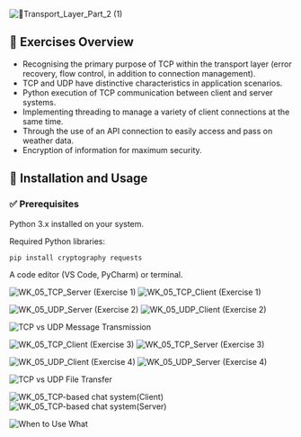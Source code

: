 ![🚚Transport_Layer_Part_2 (1)](https://github.com/user-attachments/assets/3d4f752a-2854-4252-a9e8-b50d95491e37)

## 📝 Exercises Overview

- Recognising the primary purpose of TCP within the transport layer (error recovery, flow control, in addition to connection management). 
- TCP and UDP have distinctive characteristics in application scenarios. 
- Python execution of TCP communication between client and server systems. 
- Implementing threading to manage a variety of client connections at the same time. 
- Through the use of an API connection to easily access and pass on weather data.
- Encryption of information for maximum security.

## 🚀 Installation and Usage

### ✅ Prerequisites

Python 3.x installed on your system.

Required Python libraries:

```pip install cryptography requests ```

A code editor (VS Code, PyCharm) or terminal.


![WK_05_TCP_Server (Exercise 1)](https://github.com/user-attachments/assets/cbd762a1-37b4-421f-8073-f836999ea83a)
![WK_05_TCP_Client (Exercise 1)](https://github.com/user-attachments/assets/12cddd64-6e97-42cb-9810-56069c09c30e)

![WK_05_UDP_Server (Exercise 2)](https://github.com/user-attachments/assets/4358a42c-f760-444c-8d32-46bfbaa1c6e2)
![WK_05_UDP_Client (Exercise 2)](https://github.com/user-attachments/assets/b69ec1f1-64dc-48bc-8613-fecc6e848279)

![TCP vs  UDP Message Transmission](https://github.com/user-attachments/assets/182e8efb-8ecc-4fe1-bf89-c0a8d5400f8d)

![WK_05_TCP_Client (Exercise 3)](https://github.com/user-attachments/assets/d461f391-7ca8-4934-9528-bf73e71a09a5)
![WK_05_TCP_Server (Exercise 3)](https://github.com/user-attachments/assets/e952a0b0-6d08-4862-be64-187cba9bb29b)

![WK_05_UDP_Client (Exercise 4)](https://github.com/user-attachments/assets/f01cb3e8-4285-4a90-871b-bcd1fafd35a7)
![WK_05_UDP_Server (Exercise 4)](https://github.com/user-attachments/assets/3d0a541a-2a87-4fdb-a5b8-4ee9084816bc)

![TCP vs  UDP File Transfer](https://github.com/user-attachments/assets/7e518c8f-5771-46bb-8a25-750570f19754)

![WK_05_TCP-based chat system(Client)](https://github.com/user-attachments/assets/ce4bbfea-68af-4aa1-8dca-ea4dd80195ee)
![WK_05_TCP-based chat system(Server)](https://github.com/user-attachments/assets/87cd7148-e2e0-4a22-82f3-5b97bbfa9750)

![When to Use What](https://github.com/user-attachments/assets/b3d49b8e-7d8d-4fa1-a887-cb8174e78f43)
